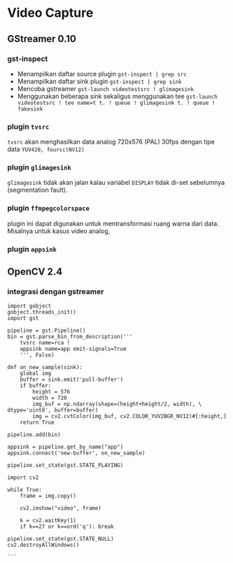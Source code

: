 # Video Capture

## GStreamer 0.10

### ****gst-inspect****
+ Menampilkan daftar source plugin `gst-inspect | grep src`
+ Menampilkan daftar sink plugin `gst-inspect | grep sink`
+ Mencoba gstreamer `gst-launch videotestsrc ! glimagesink`
+ Menggunakan beberapa sink sekaligus menggunakan tee `gst-launch videotestsrc ! tee name=t t. ! queue ! glimagesink t. ! queue ! fakesink`

### plugin `tvsrc`
`tvsrc` akan menghasilkan data analog 720x576 (PAL) 30fps dengan tipe data `YUV420, fourcc(NV12)`

### plugin `glimagesink`
`glimagesink` tidak akan jalan kalau variabel `DISPLAY` tidak di-set sebelumnya (segmentation fault).

### plugin `ffmpegcolorspace`
plugin ini dapat digunakan untuk mentransformasi ruang warna dari data. 
Misalnya untuk kasus video analog, 

### plugin `appsink`

## OpenCV 2.4 

### integrasi dengan gstreamer
````
import gobject
gobject.threads_init()
import gst

pipeline = gst.Pipeline()
bin = gst.parse_bin_from_description('''
	tvsrc name=rca !
	appsink name=app emit-signals=True
	''', False)

def on_new_sample(sink):
    global img
    buffer = sink.emit('pull-buffer')
    if buffer:
	    height = 576
	    width = 720
        img_buf = np.ndarray(shape=(height+height/2, width), \
dtype='uint8', buffer=buffer)
        img = cv2.cvtColor(img_buf, cv2.COLOR_YUV2BGR_NV12)#[:height,]
    return True

pipeline.add(bin)

appsink = pipeline.get_by_name("app")
appsink.connect('new-buffer', on_new_sample) 

pipeline.set_state(gst.STATE_PLAYING)

import cv2

while True:
    frame = img.copy()
    
    cv2.imshow("video", frame)

    k = cv2.waitKey(1)
    if k==27 or k==ord('q'): break

pipeline.set_state(gst.STATE_NULL)
cv2.destroyAllWindows()

```